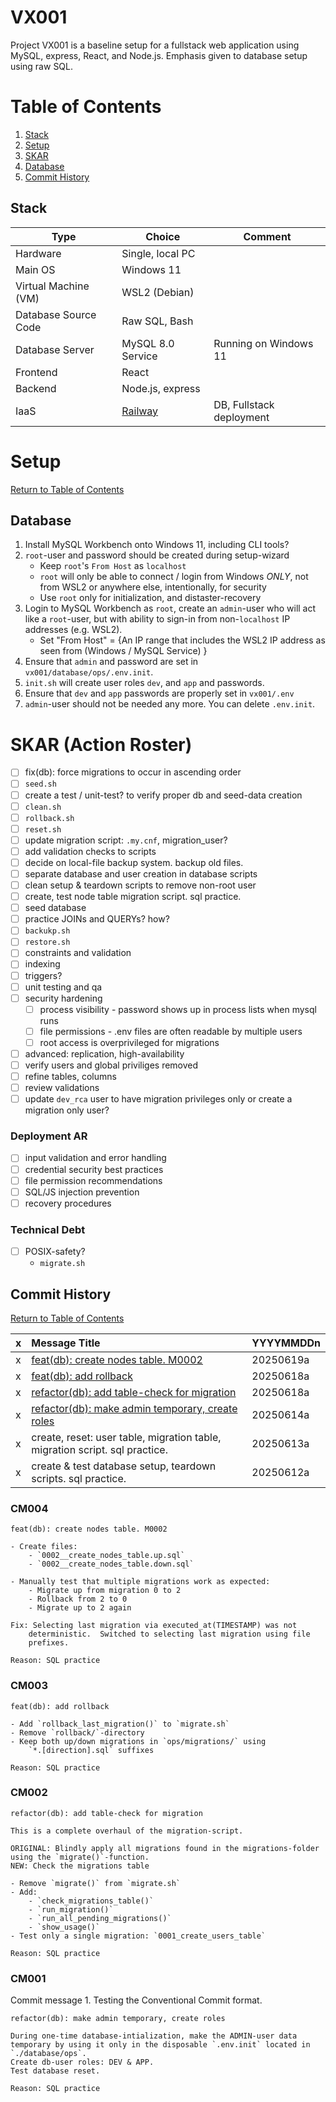 # VX001
Project VX001 is a baseline setup for a fullstack web application using MySQL, express, React, and Node.js.  Emphasis given to database setup using raw SQL.

# Table of Contents
1. [Stack](#stack)
1. [Setup](#setup)
1. [SKAR](#skar-action-roster)
1. [Database](#database)
1. [Commit History](#commit-history)

## Stack
| Type | Choice | Comment |
| - | - | - |
| Hardware | Single, local PC |
| Main OS | Windows 11 |
| Virtual Machine (VM) | WSL2 (Debian) |
| Database Source Code | Raw SQL, Bash |
| Database Server | MySQL 8.0 Service | Running on Windows 11
| Frontend | React |
| Backend | Node.js, express |
| IaaS | [Railway](#railway.com) | DB, Fullstack deployment |

# Setup
[Return to Table of Contents](#table-of-contents)

## Database
1. Install MySQL Workbench onto Windows 11, including CLI tools?
1. `root`-user and password should be created during setup-wizard
   - Keep `root`'s `From Host` as `localhost` 
   - `root` will only be able to connect / login from Windows *ONLY*, not from WSL2 or anywhere else, intentionally, for security
   - Use `root` only for initialization, and distaster-recovery
1. Login to MySQL Workbench as `root`, create an `admin`-user who will act like a `root`-user, but with ability to sign-in from non-`localhost` IP addresses (e.g. WSL2).
    - Set "From Host" = {An IP range that includes the WSL2 IP address as seen from (Windows / MySQL Service) }
1. Ensure that `admin` and password are set in `vx001/database/ops/.env.init`.
1. `init.sh` will create user roles `dev`, and `app` and passwords.
1. Ensure that `dev` and `app` passwords are properly set in `vx001/.env`
1. `admin`-user should not be needed any more.  You can delete `.env.init`.

# SKAR (Action Roster)
- [ ] fix(db): force migrations to occur in ascending order
- [ ] `seed.sh`
- [ ] create a test / unit-test? to verify proper db and seed-data creation
- [ ] `clean.sh`
- [ ] `rollback.sh`
- [ ] `reset.sh`
- [ ] update migration script: `.my.cnf`, migration_user?
- [ ] add validation checks to scripts
- [ ] decide on local-file backup system.  backup old files.
- [ ] separate database and user creation in database scripts
- [ ] clean setup & teardown scripts to remove non-root user
- [ ] create, test node table migration script. sql practice.
- [ ] seed database
- [ ] practice JOINs and QUERYs? how?
- [ ] `backukp.sh`
- [ ] `restore.sh`
- [ ] constraints and validation
- [ ] indexing
- [ ] triggers?
- [ ] unit testing and qa
- [ ] security hardening
    - [ ] process visibility - password shows up in process lists when mysql runs
    - [ ] file permissions - .env files are often readable by multiple users
    - [ ] root access is overprivileged for migrations
- [ ] advanced: replication, high-availability
- [ ] verify users and global priviliges removed
- [ ] refine tables, columns
- [ ] review validations
- [ ] update `dev_rca` user to have migration privileges only or create a migration only user?

### Deployment AR
- [ ] input validation and error handling
- [ ] credential security best practices
- [ ] file permission recommendations
- [ ] SQL/JS injection prevention
- [ ] recovery procedures

### Technical Debt
- [ ] POSIX-safety?
    - `migrate.sh`

## Commit History
[Return to Table of Contents](#table-of-contents)

| x | Message Title | YYYYMMDDn |
| - |:- |:- |
| x | [feat(db): create nodes table. M0002](#cm004) | 20250619a |
| x | [feat(db): add rollback](#cm003) | 20250618a |
| x | [refactor(db): add table-check for migration](#cm002) | 20250618a |
| x | [refactor(db): make admin temporary, create roles](#cm001) | 20250614a |
| x | create, reset:  user table, migration table, migration script. sql practice. | 20250613a |
| x | create & test database setup, teardown scripts. sql practice. | 20250612a |

### CM004
```
feat(db): create nodes table. M0002

- Create files:
    - `0002__create_nodes_table.up.sql`
    - `0002__create_nodes_table.down.sql`

- Manually test that multiple migrations work as expected:
    - Migrate up from migration 0 to 2
    - Rollback from 2 to 0
    - Migrate up to 2 again

Fix: Selecting last migration via executed_at(TIMESTAMP) was not
    deterministic.  Switched to selecting last migration using file
    prefixes.

Reason: SQL practice
```

### CM003
```
feat(db): add rollback

- Add `rollback_last_migration()` to `migrate.sh`
- Remove `rollback/`-directory
- Keep both up/down migrations in `ops/migrations/` using
    `*.[direction].sql` suffixes

Reason: SQL practice
```

### CM002
```
refactor(db): add table-check for migration

This is a complete overhaul of the migration-script.

ORIGINAL: Blindly apply all migrations found in the migrations-folder
using the `migrate()`-function.
NEW: Check the migrations table

- Remove `migrate()` from `migrate.sh`
- Add:
    - `check_migrations_table()`
    - `run_migration()`
    - `run_all_pending_migrations()`
    - `show_usage()`
- Test only a single migration: `0001_create_users_table`

Reason: SQL practice
```

### CM001
Commit message 1. Testing the Conventional Commit format.
```
refactor(db): make admin temporary, create roles

During one-time database-intialization, make the ADMIN-user data
temporary by using it only in the disposable `.env.init` located in
`./database/ops`.
Create db-user roles: DEV & APP.
Test database reset.

Reason: SQL practice
```